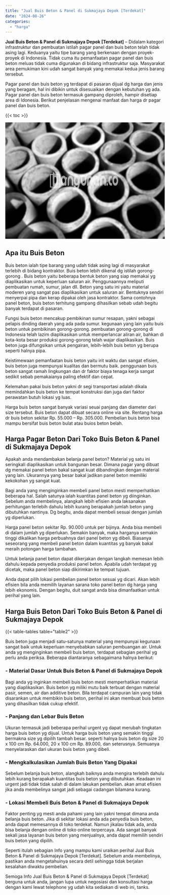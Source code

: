```yaml
---
title: "Jual Buis Beton & Panel di Sukmajaya Depok [Terdekat]"
date: "2024-08-26"
categories: 
  - "harga"
---
```


**Jual Buis Beton & Panel di Sukmajaya Depok \[Terdekat\]** – Didalam kategori infrastruktur dan pembuatan istilah pagar panel dan buis beton telah tidak asing lagi. Keduanya yaitu tipe barang yang berkenaan dengan proyek-proyek di Indonesia. Tidak cuma itu pemanfaatan pagar panel dan buis beton meluas tidak cuma digunakan di bidang infrastruktur saja. Masyarakat area pemukiman kini udah sangat banyak yang memakai kedua jenis barang tersebut.

Pagar panel dan buis beton yg terdapat di pasaran dijual dg harga dan jenis yang beragam, hal ini dibikin untuk disesuaikan dengan kebutuhan yg ada. Pagar panel dan buis beton termasuk gampang diproleh, hampir disetiap area di Idonesia. Berikut penjelasan mengenai manfaat dan harga dr pagar panel dan buis beton.

{{< toc >}}

![Jual Buis Beton & Panel di Sukmajaya Depok [Terdekat]](/images/jual-panel-buis-beton-murah-10.png)

## Apa itu Buis Beton

Buis beton ialah tipe barang yang udah tidak asing lagi di masyarakat terlebih di bidang kontraktor. Buis beton lebih dikenal dg istilah gorong-gorong . Buis beton yaitu beberapa bentuk beton yang siap memakai yg diaplikasikan untuk keperluan saluran air. Penggunaannya meliputi pembuatan rumah, sumur, jalan dll. Beton yang satu ini yaitu material moderen yang sangat pas diaplikasikan untuk saluran air. Bentuknya sendiri menyerpai pipa dan kerap dipakai oleh jasa kontraktor. Sama contohnya panel beton, buis beton terhitung gampang dihasilkan sebab udah begitu banyak terdapat di pasaran.

Fungsi buis beton mencakup pembikinan sumur resapan, yakni sebagai pelapis dinding daerah yang ada pada sumur. kegunaan yang lain yaitu buis beton untuk pembikinan gorong-gorong. pembuatan gorong-gorong di Indonesia telah lazim diaplikasikan untuk memperlancar aliran air, bahkan di kota-kota besar produksi gorong-gorong telah wajar diaplikasikan. Buis beton juga difungsikan untuk pengairan, lebih-lebih buis beton yg berupa seperti halnya pipa.

Keistimewaan pemanfaatan buis beton yaitu irit waktu dan sangat efisien, buis beton juga mempunyai kualitas dan bermutu baik. penggunaan buis beton sangat ramah lingkungan dan dr faktor biaya tenaga kerja sangat sedikit sebab pemakaianya paling efektif dan cepat.

Kelemahan pakai buis beton yakni dr segi transportasi adalah dikala memindahkan buis beton ke tempat konstruksi dan juga dari faktor perawatan butuh lokasi yg luas.

Harga buis beton sangat banyak variasi seuai panjang dan diameter dari size tersebut. Buis beton dapat dibuat secara online via site. Rentang harga dr buis beton sekitar Rp. 55.000 – Rp. 305.000. Pembelian buis beton bisa mampu bersifat buis beton bulat atau buios beton belah.

## Harga Pagar Beton Dari Toko Buis Beton & Panel di Sukmajaya Depok

Apakah anda mendambakan belanja panel beton? Material yg satu ini seringkali diaplikasikan untuk bangunan besar. Dimana pagar yang dibuat dg memakai panel beton bakal sangat kuat dibandingkan dengan material yang lain. Ukurannya yang besar bakal jadikan panel beton memiliki kekokohan yg sangat kuat.

Bagi anda yang menginginkan membeli panel beton mesti memperhatikan beberapa hal. Salah satunya ialah kuantitas panel beton yg diinginkan. Sebelum anda membelinya, alangkah lebih efisien anda laksanakan perhitungan terlebih dahulu lebih kurang berapakah jumlah beton yang dibutuhkan nantinya. Dg begitu, anda dapat membeli sesuai dengan jumlah yg diperlukan.

Harga panel beton sekitar Rp. 90.000 untuk per bijinya. Anda bisa membeli di dalam jumlah yg diperlukan. Semakin banyak, maka harganya semakin tinggi dikalikan harga perbuahnya dari panel beton yg dibeli. Biasanya seseorang yang membeli panel beton dalam kuantitas yg banyak bakal meraih potongan harga tambahan.

Untuk belanja panel beton dapat dikerjakan dengan langkah memesan lebih dahulu kepada penyedia produksi panel beton. Apabila udah terdapat yg dicetak, maka panel beton siap dikirimkan ke tempat tujuan.

Anda dapat pilih lokasi pembelian panel beton sesuai yg dicari. Akan lebih efisien bila anda memilih layanan sarana toko panel beton dg harga yang lebih ekonomis. Dengan begitu, duit sangat anda bisa dimanfaatkan untuk perihal yang lain.

## Harga Buis Beton Dari Toko Buis Beton & Panel di Sukmajaya Depok

{{< table-tables table="table2" >}}

Buis beton juga menjadi satu-satunya material yang mempunyai kegunaan sangat baik untuk keperluan menyebabkan saluran pembuangan air. Untuk anda yg menginginkan membeli buis beton, terdapat sebagian perihal yg perlu anda periksa. Beberapa diantaranya sebagaimana halnya berikut:

### \- Material Dasar Untuk Buis Beton & Panel di Sukmajaya Depok

Bagi anda yg inginkan membeli buis beton mesti memperhatikan material yang diaplikasikan. Buis beton yg miliki mutu baik terbuat dengan material pasir, semen, air dan additive beton. Bila terdapat campuran lain yang tidak disarankan untuk membikin buis beton, perihal ini akan membuat buis beton yang dihasilkan tidak cukup efektif.

### \- Panjang dan Lebar Buis Beton

Ukuran termasuk jadi beberapa perihal urgent yg dapat merubah tingkatan harga buis beton yg dijual. Untuk harga buis beton yang semakin tinggi bermakna size yg dipilih tambah besar. seperti halnya buis beton dg size 20 x 100 cm Rp. 64.000, 20 x 100 cm Rp. 89.000, dan seterusnya. Semuanya menyelaraskan dari ukuran buis beton yang dibeli.

### \- Mengkalkulasikan Jumlah Buis Beton Yang Dipakai

Sebelum belanja buis beton, alangkah baiknya anda mengira terlebih dahulu lebih kurang berapakah kuantitas buis beton yang dibutuhkan. Keadaan ini urgent jadi tidak tidak salah di dalam lakukan pembelian. akan amat efisien jika anda membelinya sangat jadi sebagai cadangan bilamana kurang.

### \- Lokasi Membeli Buis Beton & Panel di Sukmajaya Depok

Faktor penting yg mesti anda pahami yang lain yakni tempat dimana anda belanja buis beton. Jika di sekitar lokasi anda ada penyedia buis beton, anda dapat memesannya di toko terdekat. Namun jikalau tidak ada, anda bisa belanja dengan online di toko online terpercaya. Ada sangat banyak sekali jasa layanan buis beton yang menjualnya, anda dapat memilih sendiri buis beton yang dipilih.

Seperti itulah sebagian Info yang mampu kami uraikan perihal Jual Buis Beton & Panel di Sukmajaya Depok \[Terdekat\]. Sebelum anda membelinya, pastikan anda mengetahuinya secara detil sehingga tidak berjalan kesalahan diwaktu pembelian.

Semoga Info Jual Buis Beton & Panel di Sukmajaya Depok \[Terdekat\] berguna untuk anda, jangan lupa untuk negosiasi dan konsultasi harga dengan kami lewat telephone yg udah kita sediakan di web ini, tanks.
